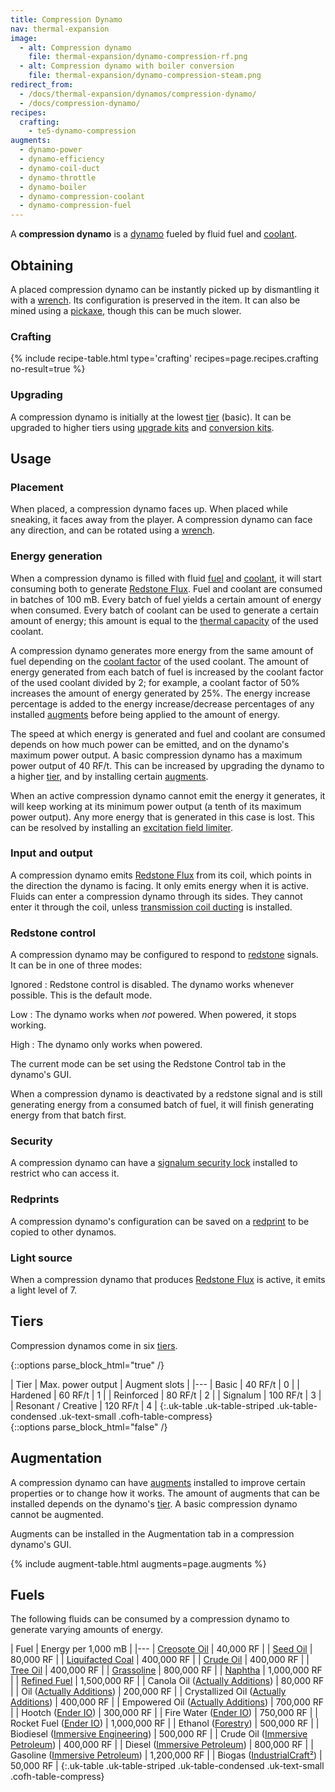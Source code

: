 ```yaml
---
title: Compression Dynamo
nav: thermal-expansion
image:
  - alt: Compression dynamo
    file: thermal-expansion/dynamo-compression-rf.png
  - alt: Compression dynamo with boiler conversion
    file: thermal-expansion/dynamo-compression-steam.png
redirect_from:
  - /docs/thermal-expansion/dynamos/compression-dynamo/
  - /docs/compression-dynamo/
recipes:
  crafting:
    - te5-dynamo-compression
augments:
  - dynamo-power
  - dynamo-efficiency
  - dynamo-coil-duct
  - dynamo-throttle
  - dynamo-boiler
  - dynamo-compression-coolant
  - dynamo-compression-fuel
---
```


A **compression dynamo** is a [dynamo](/docs/thermal-expansion/dynamos/) fueled by fluid fuel and
[coolant](/docs/thermal-expansion/coolants/).


Obtaining
---------

A placed compression dynamo can be instantly picked up by dismantling it with a
[wrench](/docs/wrenches/). Its configuration is preserved in the item. It can
also be mined using a [pickaxe](https://minecraft.gamepedia.com/Pickaxe), though
this can be much slower.

### Crafting
{% include recipe-table.html type='crafting' recipes=page.recipes.crafting no-result=true %}

### Upgrading
A compression dynamo is initially at the lowest [tier](#tiers) (basic). It can
be upgraded to higher tiers using [upgrade kits](/docs/thermal-foundation/upgrade-kits/) and
[conversion kits](/docs/thermal-foundation/conversion-kits/).


Usage
-----

### Placement
When placed, a compression dynamo faces up. When placed while sneaking, it faces
away from the player. A compression dynamo can face any direction, and can be
rotated using a [wrench](/docs/wrenches/).

### Energy generation
When a compression dynamo is filled with fluid [fuel](#fuels) and
[coolant](/docs/thermal-expansion/coolants/), it will start consuming both to generate [Redstone
Flux](/docs/redstone-flux/). Fuel and coolant are consumed in batches of 100 mB.
Every batch of fuel yields a certain amount of energy when consumed. Every batch
of coolant can be used to generate a certain amount of energy; this amount is
equal to the [thermal capacity](/docs/thermal-expansion/coolants/#usage) of the used coolant.

A compression dynamo generates more energy from the same amount of fuel
depending on the [coolant factor](/docs/thermal-expansion/coolants/#usage) of the used coolant.
The amount of energy generated from each batch of fuel is increased by the
coolant factor of the used coolant divided by 2; for example, a coolant factor
of 50% increases the amount of energy generated by 25%. The energy increase
percentage is added to the energy increase/decrease percentages of any installed
[augments](#augmentation) before being applied to the amount of energy.

The speed at which energy is generated and fuel and coolant are consumed depends
on how much power can be emitted, and on the dynamo's maximum power output. A
basic compression dynamo has a maximum power output of 40 RF/t. This can be
increased by upgrading the dynamo to a higher [tier](#tiers), and by installing
certain [augments](#augmentation).

When an active compression dynamo cannot emit the energy it generates, it will
keep working at its minimum power output (a tenth of its maximum power output).
Any more energy that is generated in this case is lost. This can be resolved by
installing an [excitation field
limiter](/docs/thermal-expansion/augment-excitation-field-limiter/).

### Input and output
A compression dynamo emits [Redstone Flux](/docs/redstone-flux/) from its coil,
which points in the direction the dynamo is facing. It only emits energy when it
is active. Fluids can enter a compression dynamo through its sides. They cannot
enter it through the coil, unless [transmission coil
ducting](/docs/thermal-expansion/augment-transmission-coil-ducting/) is installed.

### Redstone control
A compression dynamo may be configured to respond to
[redstone](https://minecraft.gamepedia.com/Redstone) signals. It can be in one
of three modes:

Ignored
: Redstone control is disabled. The dynamo works whenever possible. This is the
default mode.

Low
: The dynamo works when *not* powered. When powered, it stops working.

High
: The dynamo only works when powered.

The current mode can be set using the Redstone Control tab in the dynamo's GUI.

When a compression dynamo is deactivated by a redstone signal and is still
generating energy from a consumed batch of fuel, it will finish generating
energy from that batch first.

### Security
A compression dynamo can have a [signalum security
lock](/docs/thermal-foundation/signalum-security-lock/) installed to restrict who can access it.

### Redprints
A compression dynamo's configuration can be saved on a
[redprint](/docs/thermal-foundation/redprint/) to be copied to other dynamos.

### Light source
When a compression dynamo that produces [Redstone Flux](/docs/redstone-flux/) is
active, it emits a light level of 7.


Tiers
-----

Compression dynamos come in six [tiers](/docs/thermal-foundation/tiers/).

{::options parse_block_html="true" /}
<div class="uk-overflow-container">
| Tier | Max. power output | Augment slots |
|---
| Basic | 40 RF/t | 0 |
| Hardened | 60 RF/t | 1 |
| Reinforced | 80 RF/t | 2 |
| Signalum | 100 RF/t | 3 |
| Resonant / Creative | 120 RF/t | 4 |
{:.uk-table .uk-table-striped .uk-table-condensed .uk-text-small .cofh-table-compress}
</div>
{::options parse_block_html="false" /}


Augmentation
------------

A compression dynamo can have [augments](/docs/thermal-expansion/augments/) installed to improve
certain properties or to change how it works. The amount of augments that can be
installed depends on the dynamo's [tier](#tiers). A basic compression dynamo
cannot be augmented.

Augments can be installed in the Augmentation tab in a compression dynamo's GUI.

{% include augment-table.html augments=page.augments %}


Fuels
-----

The following fluids can be consumed by a compression dynamo to generate varying
amounts of energy.

| Fuel | Energy per 1,000 mB |
|---
| [Creosote Oil](/docs/thermal-foundation/creosote-oil/) | 40,000 RF |
| [Seed Oil](/docs/thermal-foundation/seed-oil/) | 80,000 RF |
| [Liquifacted Coal](/docs/thermal-foundation/liquifacted-coal/) | 400,000 RF |
| [Crude Oil](/docs/thermal-foundation/crude-oil/) | 400,000 RF |
| [Tree Oil](/docs/thermal-foundation/tree-oil/) | 400,000 RF |
| [Grassoline](/docs/thermal-foundation/grassoline/) | 800,000 RF |
| [Naphtha](/docs/thermal-foundation/naphtha/) | 1,000,000 RF |
| [Refined Fuel](/docs/thermal-foundation/refined-fuel/) | 1,500,000 RF |
| Canola Oil ([Actually Additions](https://minecraft.curseforge.com/projects/actually-additions)) | 80,000 RF |
| Oil ([Actually Additions](https://minecraft.curseforge.com/projects/actually-additions)) | 200,000 RF |
| Crystallized Oil ([Actually Additions](https://minecraft.curseforge.com/projects/actually-additions)) | 400,000 RF |
| Empowered Oil ([Actually Additions](https://minecraft.curseforge.com/projects/actually-additions)) | 700,000 RF |
| Hootch ([Ender IO](http://enderio.com/)) | 300,000 RF |
| Fire Water ([Ender IO](http://enderio.com/)) | 750,000 RF |
| Rocket Fuel ([Ender IO](http://enderio.com/)) | 1,000,000 RF |
| Ethanol ([Forestry](https://forestryforminecraft.info/)) | 500,000 RF |
| Biodiesel ([Immersive Engineering](https://mods.curse.com/mc-mods/minecraft/231951-immersive-engineering)) | 500,000 RF |
| Crude Oil ([Immersive Petroleum](https://minecraft.curseforge.com/projects/immersive-petroleum)) | 400,000 RF |
| Diesel ([Immersive Petroleum](https://minecraft.curseforge.com/projects/immersive-petroleum)) | 800,000 RF |
| Gasoline ([Immersive Petroleum](https://minecraft.curseforge.com/projects/immersive-petroleum)) | 1,200,000 RF |
| Biogas ([IndustrialCraft²](https://www.industrial-craft.net/)) | 50,000 RF |
{:.uk-table .uk-table-striped .uk-table-condensed .uk-text-small .cofh-table-compress}
